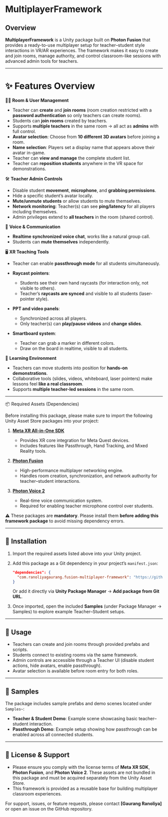 # MultiplayerFramework

## Overview

**MultiplayerFramework** is a Unity package built on **Photon Fusion** that provides a ready-to-use multiplayer setup for teacher–student style interactions in VR/AR experiences. The framework makes it easy to create and join rooms, manage authority, and control classroom-like sessions with advanced admin tools for teachers.

---

# ✨ Features Overview

 👩‍🏫 **Room & User Management**

* Teacher can **create** and **join rooms** (room creation restricted with a **password authentication** so only teachers can create rooms).
* Students can **join rooms** created by teachers.
* Supports **multiple teachers** in the same room → all act as **admins** with full control.
* **Avatar selection**: Choose from **10 different 3D avatars** before joining a room.
* **Name selection**: Players set a display name that appears above their avatar in-game.
* Teacher can **view and manage** the complete student list.
* Teacher can **reposition students** anywhere in the VR space for demonstrations.

 🛠️ **Teacher Admin Controls**

* Disable student **movement**, **microphone**, and **grabbing permissions**.
* Hide a specific student’s avatar locally.
* **Mute/unmute students** or allow students to mute themselves.
* **Network monitoring**: Teacher(s) can see **ping/latency** for all players including themselves.
* Admin privileges extend to **all teachers** in the room (shared control).

 🎤 **Voice & Communication**

* **Realtime synchronized voice chat**, works like a natural group call.
* Students can **mute themselves** independently.

 🖥️ **XR Teaching Tools**

* Teacher can enable **passthrough mode** for all students simultaneously.
* **Raycast pointers**:

  * Students see their own hand raycasts (for interaction only, not visible to others).
  * Teacher’s **raycasts are synced** and visible to all students (laser-pointer style).
* **PPT and video panels**:

  * Synchronized across all players.
  * Only teacher(s) can **play/pause videos** and **change slides**.
* **Smartboard system**:

  * Teacher can grab a marker in different colors.
  * Draw on the board in realtime, visible to all students.

 🔧 **Learning Environment**

* Teachers can move students into position for **hands-on demonstrations**.
* Collaborative tools (slides, videos, whiteboard, laser pointers) make lessons feel **like a real classroom**.
* Supports **multiple teacher-led sessions** in the same room.

---

📦 Required Assets (Dependencies)

Before installing this package, please make sure to import the following Unity Asset Store packages into your project:

1. [**Meta XR All-in-One SDK**](https://assetstore.unity.com/packages/tools/integration/meta-xr-all-in-one-sdk-269657)

   * Provides XR core integration for Meta Quest devices.
   * Includes features like Passthrough, Hand Tracking, and Mixed Reality tools.

2. [**Photon Fusion**](https://assetstore.unity.com/packages/p/photon-fusion-267958)

   * High-performance multiplayer networking engine.
   * Handles room creation, synchronization, and network authority for teacher–student interactions.

3. [**Photon Voice 2**](https://assetstore.unity.com/packages/p/photon-voice-2-130518)

   * Real-time voice communication system.
   * Required for enabling teacher microphone control over students.

⚠️ These packages are **mandatory**. Please install them **before adding this framework package** to avoid missing dependency errors.

---

## 🔧 Installation

1. Import the required assets listed above into your Unity project.

2. Add this package as a Git dependency in your project’s `manifest.json`:

   ```json
   "dependencies": {
     "com.ranoliyagaurang.fusion-multiplayer-framework": "https://github.com/ranoliyagaurang/fusion-multiplayer-framework.git#1.0.0"
   }
   ```

   Or add it directly via **Unity Package Manager** → **Add package from Git URL**.

3. Once imported, open the included **Samples** (under Package Manager → Samples) to explore example Teacher–Student setups.

---

## 📖 Usage

* Teachers can create and join rooms through provided prefabs and scripts.
* Students connect to existing rooms via the same framework.
* Admin controls are accessible through a Teacher UI (disable student actions, hide avatars, enable passthrough).
* Avatar selection is available before room entry for both roles.

---

## 🧩 Samples

The package includes sample prefabs and demo scenes located under `Samples~`:

* **Teacher & Student Demo**: Example scene showcasing basic teacher–student interaction.
* **Passthrough Demo**: Example setup showing how passthrough can be enabled across all connected students.

---

## 📄 License & Support

* Please ensure you comply with the license terms of **Meta XR SDK**, **Photon Fusion**, and **Photon Voice 2**. These assets are not bundled in this package and must be acquired separately from the Unity Asset Store.
* This framework is provided as a reusable base for building multiplayer classroom experiences.

For support, issues, or feature requests, please contact **[Gaurang Ranoliya]** or open an issue on the GitHub repository.